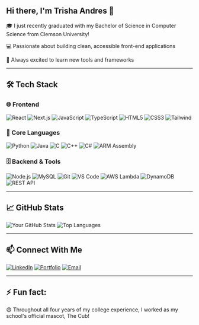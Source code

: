 ## Hi there, I'm Trisha Andres 👋

🎓 I just recently graduated with my Bachelor of Science in Computer Science from Clemson University!

💻 Passionate about building clean, accessible front-end applications  

🚀 Always excited to learn new tools and frameworks  

---

## 🛠️ Tech Stack

### 🌐 Frontend
![React](https://img.shields.io/badge/-React-61DAFB?style=flat&logo=react)
![Next.js](https://img.shields.io/badge/-Next.js-000000?style=flat&logo=next.js)
![JavaScript](https://img.shields.io/badge/-JavaScript-F7DF1E?style=flat&logo=javascript)
![TypeScript](https://img.shields.io/badge/-TypeScript-3178C6?style=flat&logo=typescript)
![HTML5](https://img.shields.io/badge/-HTML5-E34F26?style=flat&logo=html5)
![CSS3](https://img.shields.io/badge/-CSS3-1572B6?style=flat&logo=css3)
![Tailwind](https://img.shields.io/badge/-Tailwind_CSS-38B2AC?style=flat&logo=tailwind-css)

### 🧠 Core Languages
![Python](https://img.shields.io/badge/-Python-3776AB?style=flat&logo=python)
![Java](https://img.shields.io/badge/-Java-007396?style=flat&logo=java)
![C](https://img.shields.io/badge/-C-00599C?style=flat&logo=c)
![C++](https://img.shields.io/badge/-C++-00599C?style=flat&logo=c%2b%2b)
![C#](https://img.shields.io/badge/-C%23-239120?style=flat&logo=c-sharp)
![ARM Assembly](https://img.shields.io/badge/-ARM%20Assembly-000000?style=flat&logo=arm)

### 🗄️ Backend & Tools
![Node.js](https://img.shields.io/badge/-Node.js-339933?style=flat&logo=node.js)
![MySQL](https://img.shields.io/badge/-MySQL-4479A1?style=flat&logo=mysql)
![Git](https://img.shields.io/badge/-Git-F05032?style=flat&logo=git)
![VS Code](https://img.shields.io/badge/-VSCode-007ACC?style=flat&logo=visual-studio-code)
![AWS Lambda](https://img.shields.io/badge/-AWS%20Lambda-FF9900?style=flat&logo=aws-lambda)
![DynamoDB](https://img.shields.io/badge/-Amazon%20DynamoDB-4053D6?style=flat&logo=amazon-dynamodb)
![REST API](https://img.shields.io/badge/-REST%20API-000000?style=flat&logo=api)

---

## 📈 GitHub Stats

![Your GitHub Stats](https://github-readme-stats.vercel.app/api?username=TrishaAndres&show_icons=true&theme=tokyonight)
![Top Languages](https://github-readme-stats.vercel.app/api/top-langs/?username=TrishaAndres&layout=compact&theme=tokyonight)

---

## 📫 Connect With Me

[![LinkedIn](https://img.shields.io/badge/-LinkedIn-0A66C2?style=flat&logo=linkedin&logoColor=white)](https://www.linkedin.com/in/trisha-andres/)
[![Portfolio](https://img.shields.io/badge/-Portfolio-000?style=flat&logo=web&logoColor=white)](https://your-portfolio-link.com)
[![Email](https://img.shields.io/badge/-Email-D14836?style=flat&logo=gmail&logoColor=white)](mailto:trisha316andres@gmail.com)

---

## ⚡ Fun fact:

😄 Throughout all four years of my college experience, I worked as my school's official mascot, The Cub!

<!--
**TrishaAndres/TrishaAndres** is a ✨ _special_ ✨ repository because its `README.md` (this file) appears on your GitHub profile.

Here are some ideas to get you started:

- 🔭 I’m currently working on ...
- 🌱 I’m currently learning ...
- 👯 I’m looking to collaborate on ...
- 🤔 I’m looking for help with ...
- 💬 Ask me about ...
- 📫 How to reach me: ...
- 😄 Pronouns: ...
- ⚡ Fun fact: ...
-->
